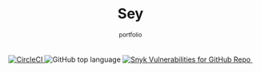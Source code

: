 <div align="center">
<!--   <img src="./static/icons/kyouryu_b.png" alt="" title="icon" width="150px"> -->
  <h1 align="center">
    Sey
  </h1>
  <sup align="center">portfolio</sup>
  <br />
  <br />
  <br />
</div>
<div align="center">
    <a href="https://circleci.com/gh/shoshiro-furube/Sey">
    <img alt="CircleCI" src="https://img.shields.io/circleci/build/github/shoshiro-furube/Sey?label=circleci&logo=circleci">
    </a>
    <a>
    <img alt="GitHub top language" src="https://img.shields.io/github/languages/top/shoshiro-furube/Boilerplate.svg">
    </a>
    <a href="https://github.com/shoshiro-furube/Sey/network/alerts">
    <img alt="Snyk Vulnerabilities for GitHub Repo" src="https://img.shields.io/snyk/vulnerabilities/github/shoshiro-furube/Sey">
    </a>
    <a>
    <img alt="" src="https://img.shields.io/badge/dependabot-enable-green.svg?logo=dependabot">
    </a>
</div>
